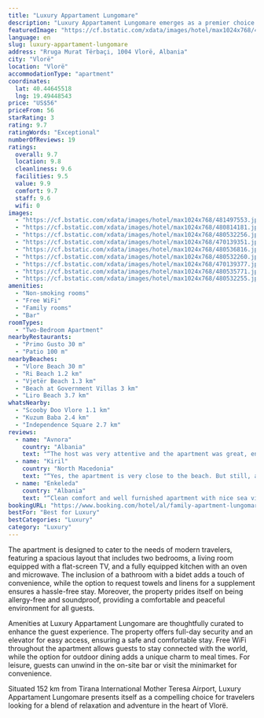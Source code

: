 ```yaml
---
title: "Luxury Appartament Lungomare"
description: "Luxury Appartament Lungomare emerges as a premier choice for travelers seeking a blend of comfort and convenience in Vlorë."
featuredImage: "https://cf.bstatic.com/xdata/images/hotel/max1024x768/481497553.jpg?k=fc65fd175be3ddde28e92624bb44ea6c5e12880d41d167b91375d49e87a12730&o=&hp=1"
language: en
slug: luxury-appartament-lungomare
address: "Rruga Murat Tërbaçi, 1004 Vlorë, Albania"
city: "Vlorë"
location: "Vlorë"
accommodationType: "apartment"
coordinates:
  lat: 40.44645518
  lng: 19.49448543
price: "US$56"
priceFrom: 56
starRating: 3
rating: 9.7
ratingWords: "Exceptional"
numberOfReviews: 19
ratings:
  overall: 9.7
  location: 9.8
  cleanliness: 9.6
  facilities: 9.5
  value: 9.9
  comfort: 9.7
  staff: 9.6
  wifi: 0
images:
  - "https://cf.bstatic.com/xdata/images/hotel/max1024x768/481497553.jpg?k=fc65fd175be3ddde28e92624bb44ea6c5e12880d41d167b91375d49e87a12730&o=&hp=1"
  - "https://cf.bstatic.com/xdata/images/hotel/max1024x768/480814181.jpg?k=5690108749e886ef8ceeeaaf972bcef1200bee84538b77a3e5e0fecb7cfccb6c&o=&hp=1"
  - "https://cf.bstatic.com/xdata/images/hotel/max1024x768/480532256.jpg?k=ffc63b97e5bd0b1c699272c62fe2c0f6f1af35102008bf62363b5937848a52de&o=&hp=1"
  - "https://cf.bstatic.com/xdata/images/hotel/max1024x768/470139351.jpg?k=a509b149facba9c87b28cbc8c65ac559f71d655f90c76c3e3958a9100c550c1d&o=&hp=1"
  - "https://cf.bstatic.com/xdata/images/hotel/max1024x768/480536816.jpg?k=53a8edbb1f4411713e0421f118ee6f6cc40e26b4c1b291b3319f57742a7181c1&o=&hp=1"
  - "https://cf.bstatic.com/xdata/images/hotel/max1024x768/480532260.jpg?k=8d1691d4fc225ef1de367fa44c559fe6b1d12f08261fdc6a154f819a0e19893d&o=&hp=1"
  - "https://cf.bstatic.com/xdata/images/hotel/max1024x768/470139377.jpg?k=bc14bc0679f651c213aca730747dc6b33ad13857e20803d65bfa377a2a8d26af&o=&hp=1"
  - "https://cf.bstatic.com/xdata/images/hotel/max1024x768/480535771.jpg?k=b51ce292da9b91e8d611008a2ab348aebedbdd0e8351c3f3055aacf5b7a9b54c&o=&hp=1"
  - "https://cf.bstatic.com/xdata/images/hotel/max1024x768/480532255.jpg?k=4080daf1399dbb1f5a7d2d82d2a6510a7e1c9ed85b6551bd4d5924e69a863081&o=&hp=1"
amenities:
  - "Non-smoking rooms"
  - "Free WiFi"
  - "Family rooms"
  - "Bar"
roomTypes:
  - "Two-Bedroom Apartment"
nearbyRestaurants:
  - "Primo Gusto 30 m"
  - "Patio 100 m"
nearbyBeaches:
  - "Vlore Beach 30 m"
  - "Ri Beach 1.2 km"
  - "Vjetër Beach 1.3 km"
  - "Beach at Government Villas 3 km"
  - "Liro Beach 3.7 km"
whatsNearby:
  - "Scooby Doo Vlore 1.1 km"
  - "Kuzum Baba 2.4 km"
  - "Independence Square 2.7 km"
reviews:
  - name: "Avnora"
    country: "Albania"
    text: "“The host was very attentive and the apartment was great, enough space for at least 6 people and very clean.”"
  - name: "Kiril"
    country: "North Macedonia"
    text: "“Yes, the apartment is very close to the beach. But still, although a little further, we went to a better organized beach.”"
  - name: "Enkeleda"
    country: "Albania"
    text: "“Clean comfort and well furnished apartment with nice sea view from balcony”"
bookingURL: "https://www.booking.com/hotel/al/family-apartment-lungomare.en-gb.html?aid=8035640"
bestFor: "Best for Luxury"
bestCategories: "Luxury"
category: "Luxury"
---
```


The apartment is designed to cater to the needs of modern travelers, featuring a spacious layout that includes two bedrooms, a living room equipped with a flat-screen TV, and a fully equipped kitchen with an oven and microwave. The inclusion of a bathroom with a bidet adds a touch of convenience, while the option to request towels and linens for a supplement ensures a hassle-free stay. Moreover, the property prides itself on being allergy-free and soundproof, providing a comfortable and peaceful environment for all guests.

Amenities at Luxury Appartament Lungomare are thoughtfully curated to enhance the guest experience. The property offers full-day security and an elevator for easy access, ensuring a safe and comfortable stay. Free WiFi throughout the apartment allows guests to stay connected with the world, while the option for outdoor dining adds a unique charm to meal times. For leisure, guests can unwind in the on-site bar or visit the minimarket for convenience.

Situated 152 km from Tirana International Mother Teresa Airport, Luxury Appartament Lungomare presents itself as a compelling choice for travelers looking for a blend of relaxation and adventure in the heart of Vlorë.